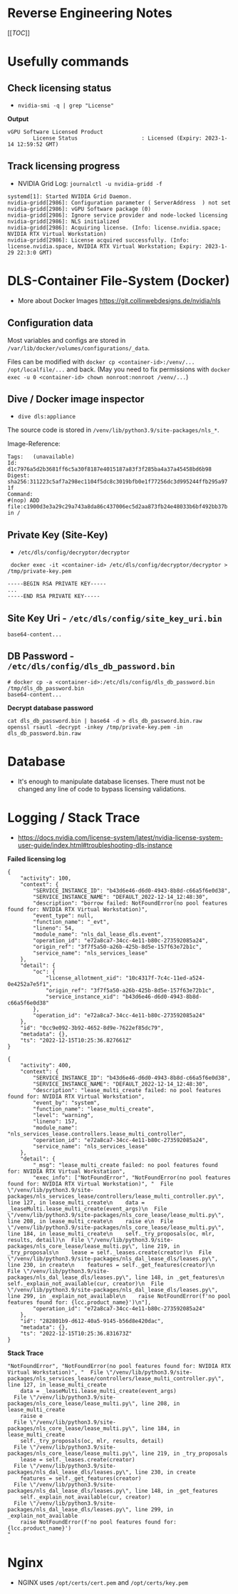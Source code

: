 # Reverse Engineering Notes

[[_TOC_]]

# Usefully commands

## Check licensing status

- `nvidia-smi -q | grep "License"`

**Output**

```
vGPU Software Licensed Product
        License Status                    : Licensed (Expiry: 2023-1-14 12:59:52 GMT)
```

## Track licensing progress

- NVIDIA Grid Log: `journalctl -u nvidia-gridd -f`

```
systemd[1]: Started NVIDIA Grid Daemon.
nvidia-gridd[2986]: Configuration parameter ( ServerAddress  ) not set
nvidia-gridd[2986]: vGPU Software package (0)
nvidia-gridd[2986]: Ignore service provider and node-locked licensing
nvidia-gridd[2986]: NLS initialized
nvidia-gridd[2986]: Acquiring license. (Info: license.nvidia.space; NVIDIA RTX Virtual Workstation)
nvidia-gridd[2986]: License acquired successfully. (Info: license.nvidia.space, NVIDIA RTX Virtual Workstation; Expiry: 2023-1-29 22:3:0 GMT)
```

# DLS-Container File-System (Docker)

- More about Docker Images https://git.collinwebdesigns.de/nvidia/nls

## Configuration data

Most variables and configs are stored in `/var/lib/docker/volumes/configurations/_data`.

Files can be modified with `docker cp <container-id>:/venv/... /opt/localfile/...` and back.
(May you need to fix permissions with `docker exec -u 0 <container-id> chown nonroot:nonroot /venv/...`)

## Dive / Docker image inspector

- `dive dls:appliance`

The source code is stored in `/venv/lib/python3.9/site-packages/nls_*`.

Image-Reference:

```
Tags:   (unavailable)
Id:     d1c7976a5d2b3681ff6c5a30f8187e4015187a83f3f285ba4a37a45458bd6b98
Digest: sha256:311223c5af7a298ec1104f5dc8c3019bfb0e1f77256dc3d995244ffb295a97
1f
Command:
#(nop) ADD file:c1900d3e3a29c29a743a8da86c437006ec5d2aa873fb24e48033b6bf492bb37b in /
```

## Private Key (Site-Key)

- `/etc/dls/config/decryptor/decryptor`

```shell
 docker exec -it <container-id> /etc/dls/config/decryptor/decryptor > /tmp/private-key.pem
```

```
-----BEGIN RSA PRIVATE KEY-----
...
-----END RSA PRIVATE KEY-----
``` 

## Site Key Uri - `/etc/dls/config/site_key_uri.bin`

```
base64-content...
```

## DB Password - `/etc/dls/config/dls_db_password.bin`

```
# docker cp -a <container-id>:/etc/dls/config/dls_db_password.bin /tmp/dls_db_password.bin
base64-content...
```

**Decrypt database password**

```
cat dls_db_password.bin | base64 -d > dls_db_password.bin.raw
openssl rsautl -decrypt -inkey /tmp/private-key.pem -in dls_db_password.bin.raw
```

# Database

- It's enough to manipulate database licenses. There must not be changed any line of code to bypass licensing
  validations.

# Logging / Stack Trace

- https://docs.nvidia.com/license-system/latest/nvidia-license-system-user-guide/index.html#troubleshooting-dls-instance

**Failed licensing log**

```
{
    "activity": 100,
    "context": {
        "SERVICE_INSTANCE_ID": "b43d6e46-d6d0-4943-8b8d-c66a5f6e0d38",
        "SERVICE_INSTANCE_NAME": "DEFAULT_2022-12-14_12:48:30",
        "description": "borrow failed: NotFoundError(no pool features found for: NVIDIA RTX Virtual Workstation)",
        "event_type": null,
        "function_name": "_evt",
        "lineno": 54,
        "module_name": "nls_dal_lease_dls.event",
        "operation_id": "e72a8ca7-34cc-4e11-b80c-273592085a24",
        "origin_ref": "3f7f5a50-a26b-425b-8d5e-157f63e72b1c",
        "service_name": "nls_services_lease"
    },
    "detail": {
        "oc": {
            "license_allotment_xid": "10c4317f-7c4c-11ed-a524-0e4252a7e5f1",
            "origin_ref": "3f7f5a50-a26b-425b-8d5e-157f63e72b1c",
            "service_instance_xid": "b43d6e46-d6d0-4943-8b8d-c66a5f6e0d38"
        },
        "operation_id": "e72a8ca7-34cc-4e11-b80c-273592085a24"
    },
    "id": "0cc9e092-3b92-4652-8d9e-7622ef85dc79",
    "metadata": {},
    "ts": "2022-12-15T10:25:36.827661Z"
}

{
    "activity": 400,
    "context": {
        "SERVICE_INSTANCE_ID": "b43d6e46-d6d0-4943-8b8d-c66a5f6e0d38",
        "SERVICE_INSTANCE_NAME": "DEFAULT_2022-12-14_12:48:30",
        "description": "lease_multi_create failed: no pool features found for: NVIDIA RTX Virtual Workstation",
        "event_by": "system",
        "function_name": "lease_multi_create",
        "level": "warning",
        "lineno": 157,
        "module_name": "nls_services_lease.controllers.lease_multi_controller",
        "operation_id": "e72a8ca7-34cc-4e11-b80c-273592085a24",
        "service_name": "nls_services_lease"
    },
    "detail": {
        "_msg": "lease_multi_create failed: no pool features found for: NVIDIA RTX Virtual Workstation",
        "exec_info": ["NotFoundError", "NotFoundError(no pool features found for: NVIDIA RTX Virtual Workstation)", "  File \"/venv/lib/python3.9/site-packages/nls_services_lease/controllers/lease_multi_controller.py\", line 127, in lease_multi_create\n    data = _leaseMulti.lease_multi_create(event_args)\n  File \"/venv/lib/python3.9/site-packages/nls_core_lease/lease_multi.py\", line 208, in lease_multi_create\n    raise e\n  File \"/venv/lib/python3.9/site-packages/nls_core_lease/lease_multi.py\", line 184, in lease_multi_create\n    self._try_proposals(oc, mlr, results, detail)\n  File \"/venv/lib/python3.9/site-packages/nls_core_lease/lease_multi.py\", line 219, in _try_proposals\n    lease = self._leases.create(creator)\n  File \"/venv/lib/python3.9/site-packages/nls_dal_lease_dls/leases.py\", line 230, in create\n    features = self._get_features(creator)\n  File \"/venv/lib/python3.9/site-packages/nls_dal_lease_dls/leases.py\", line 148, in _get_features\n    self._explain_not_available(cur, creator)\n  File \"/venv/lib/python3.9/site-packages/nls_dal_lease_dls/leases.py\", line 299, in _explain_not_available\n    raise NotFoundError(f'no pool features found for: {lcc.product_name}')\n"],
        "operation_id": "e72a8ca7-34cc-4e11-b80c-273592085a24"
    },
    "id": "282801b9-d612-40a5-9145-b56d8e420dac",
    "metadata": {},
    "ts": "2022-12-15T10:25:36.831673Z"
}

```

**Stack Trace**

```
"NotFoundError", "NotFoundError(no pool features found for: NVIDIA RTX Virtual Workstation)", "  File \"/venv/lib/python3.9/site-packages/nls_services_lease/controllers/lease_multi_controller.py\", line 127, in lease_multi_create
    data = _leaseMulti.lease_multi_create(event_args)
  File \"/venv/lib/python3.9/site-packages/nls_core_lease/lease_multi.py\", line 208, in lease_multi_create
    raise e
  File \"/venv/lib/python3.9/site-packages/nls_core_lease/lease_multi.py\", line 184, in lease_multi_create
    self._try_proposals(oc, mlr, results, detail)
  File \"/venv/lib/python3.9/site-packages/nls_core_lease/lease_multi.py\", line 219, in _try_proposals
    lease = self._leases.create(creator)
  File \"/venv/lib/python3.9/site-packages/nls_dal_lease_dls/leases.py\", line 230, in create
    features = self._get_features(creator)
  File \"/venv/lib/python3.9/site-packages/nls_dal_lease_dls/leases.py\", line 148, in _get_features
    self._explain_not_available(cur, creator)
  File \"/venv/lib/python3.9/site-packages/nls_dal_lease_dls/leases.py\", line 299, in _explain_not_available
    raise NotFoundError(f'no pool features found for: {lcc.product_name}')
"
```

# Nginx

- NGINX uses `/opt/certs/cert.pem` and `/opt/certs/key.pem`  
